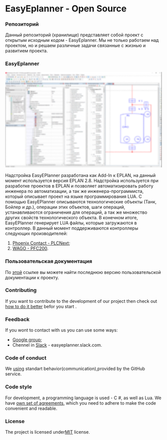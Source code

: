 # EasyEplanner - Open Source

### Репозиторий
Данный репозиторий (хранилище) представляет собой проект с открытым исходным кодом - EasyEplanner. Мы не только работаем над проектом, но и решаем различные задачи связанные с жизнью и развитием проекта.

### EasyEplanner

<img src="docs/user_manual/images/EasyEplannerPreview.png">

Надстройка EasyEPlanner разработана как Add-In к EPLAN, на данный момент используется версия EPLAN 2.8. Надстройка используется при разработке проектов в EPLAN и позволяет автоматизировать работу инженера по автоматизации, а так же инженера-программиста, который описывает проект на языке программирования LUA. С помощью EasyEPlanner описываются технологические объекты (Танк, Бойлер и др.), операции этих объектов, шаги операций, устанавливаются ограничения для операций, а так же множество других свойств технологического объекта. В конечном итоге, EasyEPlanner генерирует LUA файлы, которые загружаются в контроллер. В данный момент поддерживаются контроллеры следующих производителей:

1. [Phoenix Contact - PLCNext](https://github.com/plcnext);
2. [WAGO - PFC200](https://github.com/WAGO).

### Пользовательская документация
По [этой](docs/user_manual/readme.md) ссылке вы можете найти последнюю версию пользовательской документации к проекту.

###  Contributing
If you want to contribute to the development of our project then  check out [how to do it better](docs/contributing.md) befor you start .


### Feedback
If you wont to contact with us you can use some ways:
* [Google group](https://groups.google.com/forum/#!forum/easyeplanner);
* Chennel in [Slack](https://slack.com) - easyeplanner.slack.com.


### Code of conduct
We [using](docs/CODE_OF_CONDUCT.md)
standart behavior(communication),provided by the GitHub service.


### Code style
For development, a programming language is used - C #, as well as Lua. We have [own set of agreements](docs/codestyle.md), which you need to adhere to make the code convenient and readable.


### License
The project is licensed under[MIT](LICENSE.txt) license.
